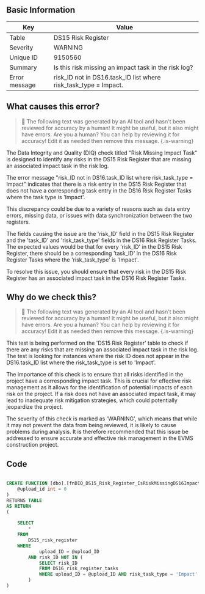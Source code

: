 ## Basic Information
| Key         | Value          |
|-------------|----------------|
| Table       | DS15 Risk Register |
| Severity    | WARNING |
| Unique ID   | 9150560   |
| Summary     | Is this risk missing an impact task in the risk log? |
| Error message | risk_ID not in DS16.task_ID list where risk_task_type = Impact. |

## What causes this error?

> :robot: The following text was generated by an AI tool and hasn't been reviewed for accuracy by a human! It might be useful, but it also might have errors. Are you a human? You can help by reviewing it for accuracy! Edit it as needed then remove this message.
{.is-warning}

The Data Integrity and Quality (DIQ) check titled "Risk Missing Impact Task" is designed to identify any risks in the DS15 Risk Register that are missing an associated impact task in the risk log. 

The error message "risk_ID not in DS16.task_ID list where risk_task_type = Impact" indicates that there is a risk entry in the DS15 Risk Register that does not have a corresponding task entry in the DS16 Risk Register Tasks where the task type is 'Impact'. 

This discrepancy could be due to a variety of reasons such as data entry errors, missing data, or issues with data synchronization between the two registers. 

The fields causing the issue are the 'risk_ID' field in the DS15 Risk Register and the 'task_ID' and 'risk_task_type' fields in the DS16 Risk Register Tasks. The expected values would be that for every 'risk_ID' in the DS15 Risk Register, there should be a corresponding 'task_ID' in the DS16 Risk Register Tasks where the 'risk_task_type' is 'Impact'. 

To resolve this issue, you should ensure that every risk in the DS15 Risk Register has an associated impact task in the DS16 Risk Register Tasks.
## Why do we check this?

> :robot: The following text was generated by an AI tool and hasn't been reviewed for accuracy by a human! It might be useful, but it also might have errors. Are you a human? You can help by reviewing it for accuracy! Edit it as needed then remove this message.
{.is-warning}

This test is being performed on the 'DS15 Risk Register' table to check if there are any risks that are missing an associated impact task in the risk log. The test is looking for instances where the risk ID does not appear in the DS16.task_ID list where the risk_task_type is set to 'Impact'. 

The importance of this check is to ensure that all risks identified in the project have a corresponding impact task. This is crucial for effective risk management as it allows for the identification of potential impacts of each risk on the project. If a risk does not have an associated impact task, it may lead to inadequate risk mitigation strategies, which could potentially jeopardize the project. 

The severity of this check is marked as 'WARNING', which means that while it may not prevent the data from being reviewed, it is likely to cause problems during analysis. It is therefore recommended that this issue be addressed to ensure accurate and effective risk management in the EVMS construction project.
## Code

```sql

CREATE FUNCTION [dbo].[fnDIQ_DS15_Risk_Register_IsRiskMissingDS16ImpactTask] (
	@upload_id int = 0
)
RETURNS TABLE
AS RETURN
(
	
	SELECT 
		*
	FROM 
		DS15_risk_register
	WHERE 
			upload_ID = @upload_ID
		AND risk_ID NOT IN (
			SELECT risk_ID
			FROM DS16_risk_register_tasks
			WHERE upload_ID = @upload_ID AND risk_task_type = 'Impact'
		)
)
```
